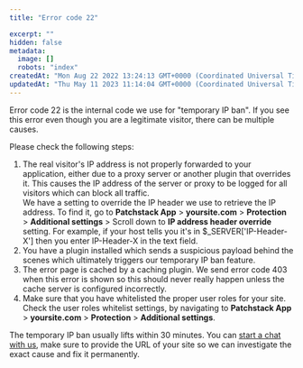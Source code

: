 ```yaml
---
title: "Error code 22"

excerpt: ""
hidden: false
metadata: 
  image: []
  robots: "index"
createdAt: "Mon Aug 22 2022 13:24:13 GMT+0000 (Coordinated Universal Time)"
updatedAt: "Thu May 11 2023 11:14:04 GMT+0000 (Coordinated Universal Time)"
---
```

Error code 22 is the internal code we use for \"temporary IP ban\". If you see this error even though you are a legitimate visitor, there can be multiple causes.


Please check the following steps:
<ol>
<li>The real visitor's IP address is not properly forwarded to your application, either due to a proxy server or another plugin that overrides it. This causes the IP address of the server or proxy to be logged for all visitors which can block all traffic. 
<br>We have a setting to override the IP header we use to retrieve the IP address. To find it, go to <b>Patchstack App</b> > <b>yoursite.com</b> > <b>Protection</b> > <b>Additional settings</b> > Scroll down to <b>IP address header override</b> setting. 
For example, if your host tells you it's in $_SERVER['IP-Header-X'] then you enter IP-Header-X in the text field.</li>

<li>You have a plugin installed which sends a suspicious payload behind the scenes which ultimately triggers our temporary IP ban feature.</li>

<li>The error page is cached by a caching plugin. We send error code 403 when this error is shown so this should never really happen unless the cache server is configured incorrectly.</li>

<li>Make sure that you have whitelisted the proper user roles for your site. Check the user roles whitelist settings, by navigating to <b>Patchstack App</b> > <b>yoursite.com</b> > <b>Protection</b> > <b>Additional settings</b>.</li>
</ol>

The temporary IP ban usually lifts within 30 minutes. You can <a href="#" id="launch-intercom">start a chat with us</a>, make sure to provide the URL of your site so we can investigate the exact cause and fix it permanently.



<script>document.querySelector("#launch-intercom").addEventListener("click", ()=>{Intercom("show")});</script>